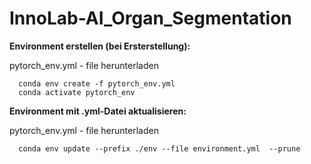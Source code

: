 # InnoLab-AI_Organ_Segmentation

**Environment erstellen (bei Ersterstellung):**
  
  pytorch_env.yml - file herunterladen
  
```
  conda env create -f pytorch_env.yml
  conda activate pytorch_env
```

**Environment mit .yml-Datei aktualisieren:**

  pytorch_env.yml - file herunterladen
  
```
  conda env update --prefix ./env --file environment.yml  --prune 
```

